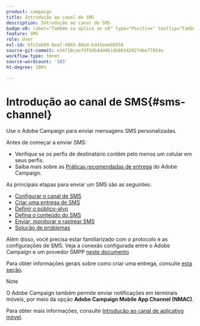 ```yaml
---
product: campaign
title: Introdução ao canal de SMS
description: Introdução ao canal de SMS
badge-v8: label="Também se aplica ao v8" type="Positive" tooltip="Também se aplica ao Campaign v8"
feature: SMS
role: User
exl-id: 6fc2ab09-8ea7-4865-88ad-bd45eee68958
source-git-commit: e34718caefdf5db4ddd61db601420274be77054e
workflow-type: tm+mt
source-wordcount: '163'
ht-degree: 100%

---
```


# Introdução ao canal de SMS{#sms-channel}

Use o Adobe Campaign para enviar mensagens SMS personalizadas.

Antes de começar a enviar SMS:

* Verifique se os perfis de destinatário contêm pelo menos um celular em seus perfis.
* Saiba mais sobre as [Práticas recomendadas de entrega](delivery-best-practices.md) do Adobe Campaign.

As principais etapas para enviar um SMS são as seguintes:

* [Configurar o canal de SMS](sms-set-up.md)
* [Criar uma entrega de SMS](sms-create.md)
* [Definir o público-alvo](sms-create.md#selecting-the-target-population)
* [Defina o conteúdo do SMS](sms-create.md#defining-the-sms-content)
* [Enviar, monitorar e rastrear SMS](sms-send.md)
* [Solução de problemas](troubleshooting-sms.md)

Além disso, você precisa estar familiarizado com o protocolo e as configurações de SMS. Veja a conexão configurada entre o Adobe Campaign e um provedor SMPP [neste documento](sms-protocol.md)

Para obter informações gerais sobre como criar uma entrega, consulte [esta seção](steps-about-delivery-creation-steps.md).

>[!NOTE]
>
>O Adobe Campaign também permite enviar notificações em terminais móveis, por meio da opção **Adobe Campaign Mobile App Channel (NMAC)**.
> 
>Para obter mais informações, consulte [Introdução ao canal de aplicativo móvel](about-mobile-app-channel.md).
